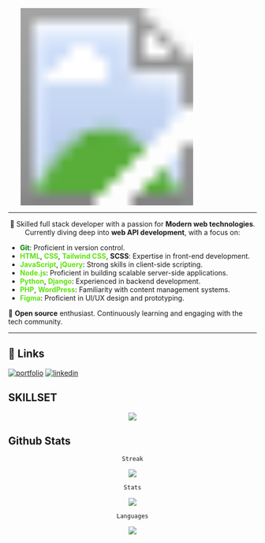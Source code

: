 <svg width="400" height="400" xmlns="http://www.w3.org/2000/svg">
  <image href="./githubReadMe.jpg" x="0" y="0" width="400" height="400" style="border-radius: 20px;"/>
</svg>


<hr/>

<div>
    <p  align="center">
        🌟 Skilled full stack developer with a passion for <b>Modern web technologies</b>. Currently diving deep into <b>web API development</b>, with a focus on:
    </p>
    
- <b style="color:green;">Git</b>: Proficient in version control.
- <b style="color:#5ce30b;">HTML</b>, <b style="color:#5ce30b;">CSS</b>, <b style="color:#5ce30b;">Tailwind CSS</b>, <b>SCSS</b>: Expertise in front-end development.
- <b style="color:#5ce30b;">JavaScript</b>, <b style="color:#5ce30b;">jQuery</b>: Strong skills in client-side scripting.
- <b style="color:#5ce30b;">Node.js</b>: Proficient in building scalable server-side applications.
- <b style="color:#5ce30b;">Python</b>, <b style="color:#5ce30b;">Django</b>: Experienced in backend development.
- <b style="color:#5ce30b;">PHP</b>, <b style="color:#5ce30b;">WordPress</b>: Familiarity with content management systems.
- <b style="color:#5ce30b;">Figma</b>: Proficient in UI/UX design and prototyping.

🚀 <b>Open source</b> enthusiast. Continuously learning and engaging with the tech community.
</div>

<hr/>

## 🔗 Links

[![portfolio](https://img.shields.io/badge/my_portfolio-000?style=for-the-badge&logo=ko-fi&logoColor=white)](#)
[![linkedin](https://img.shields.io/badge/linkedin-0A66C2?style=for-the-badge&logo=linkedin&logoColor=white)](https://www.linkedin.com/in/piyushRana5080)


## SKILLSET

<p align="center">
    <img src="https://skillicons.dev/icons?i=git,html,css,tailwind,scss,js,jquery,nodejs,python,django,php,wordpress,figma,github,nextjs,react&perline=8" />
</p>

## Github Stats

<p align="center">
    <code>Streak</code>
</p>
<p align="center">
    <img src="https://github-readme-streak-stats.herokuapp.com?user=piyush20B&theme=synthwave&border_radius=7.1&date_format=j%20M%5B%20Y%5D" />
</p>


<p align="center">
    <code>Stats</code>
</p>
<p align="center">
    <img src="https://github-readme-stats.vercel.app/api?username=piyush20B&theme=synthwave&hide_border=false&include_all_commits=false&count_private=false" />
</p>


<p align="center">
    <code>Languages</code>
</p>
<p align="center">
    <img src="https://github-readme-stats.vercel.app/api/top-langs/?username=piyush20B&theme=synthwave&hide_border=false&include_all_commits=false&count_private=false&layout=compact" />
</p>
